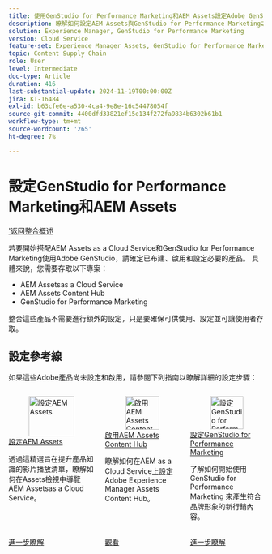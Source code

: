 ```yaml
---
title: 使用GenStudio for Performance Marketing和AEM Assets設定Adobe GenStudio
description: 瞭解如何設定AEM Assets與GenStudio for Performance Marketing之間的整合。
solution: Experience Manager, GenStudio for Performance Marketing
version: Cloud Service
feature-set: Experience Manager Assets, GenStudio for Performance Marketing
topic: Content Supply Chain
role: User
level: Intermediate
doc-type: Article
duration: 416
last-substantial-update: 2024-11-19T00:00:00Z
jira: KT-16484
exl-id: b63cfe6e-a530-4ca4-9e8e-16c54478054f
source-git-commit: 4400dfd33821ef15e134f272fa9834b6302b61b1
workflow-type: tm+mt
source-wordcount: '265'
ht-degree: 7%

---
```


# 設定GenStudio for Performance Marketing和AEM Assets

[&#39;返回整合概述](./overview.md)

若要開始搭配AEM Assets as a Cloud Service和GenStudio for Performance Marketing使用Adobe GenStudio，請確定已布建、啟用和設定必要的產品。 具體來說，您需要存取以下專案：

* AEM Assetsas a Cloud Service
* AEM Assets Content Hub
* GenStudio for Performance Marketing

整合這些產品不需要進行額外的設定，只是要確保可供使用、設定並可讓使用者存取。

## 設定參考線

如果這些Adobe產品尚未設定和啟用，請參閱下列指南以瞭解詳細的設定步驟：

<!-- CARDS 

* https://experienceleague.adobe.com/en/docs/experience-manager-learn/assets/video-playlists/assets-view
   {title=Set up AEM Assets}
* https://experienceleague.adobe.com/en/docs/experience-manager-learn/assets/content-hub/set-up
   {title=Enable AEM Assets Content Hub}
* https://experienceleague.adobe.com/en/docs/genstudio-for-performance-marketing/user-guide/get-started
   {title=Set up GenStudio for Performance Marketing}
   {image=https://experienceleague.adobe.com/en/docs/genstudio-for-performance-marketing/user-guide/media_1dd8829962c9e37e1251f3d2d92f5d72c8a58cdaf.png?width=2000&format=webply&optimize=medium}

-->
<!-- START CARDS HTML - DO NOT MODIFY BY HAND -->
<div class="columns">
    <div class="column is-half-tablet is-half-desktop is-one-third-widescreen" aria-label="Set up AEM Assets">
        <div class="card" style="height: 100%; display: flex; flex-direction: column; height: 100%;">
            <div class="card-image">
                <figure class="image x-is-16by9">
                    <a href="https://experienceleague.adobe.com/en/docs/experience-manager-learn/assets/video-playlists/assets-view" title="設定AEM Assets" target="_blank" rel="referrer">
                        <img class="is-bordered-r-small" src="https://experienceleague.adobe.com/en/docs/experience-manager-learn/assets/video-playlists/assets-view./media_1e4b209baa6169af9b0aefff8a2f1f39816aa6b42.png?width=400&format=png&optimize=medium" alt="設定AEM Assets"
                             style="width: 100%; aspect-ratio: 16 / 9; object-fit: cover; overflow: hidden; display: block; margin: auto;">
                    </a>
                </figure>
            </div>
            <div class="card-content is-padded-small" style="display: flex; flex-direction: column; flex-grow: 1; justify-content: space-between;">
                <div class="top-card-content">
                    <p class="headline is-size-6 has-text-weight-bold">
                        <a href="https://experienceleague.adobe.com/en/docs/experience-manager-learn/assets/video-playlists/assets-view" target="_blank" rel="referrer" title="設定AEM Assets">設定AEM Assets</a>
                    </p>
                    <p class="is-size-6">透過這精選旨在提升產品知識的影片播放清單，瞭解如何在Assets檢視中導覽AEM Assetsas a Cloud Service。</p>
                </div>
                <a href="https://experienceleague.adobe.com/en/docs/experience-manager-learn/assets/video-playlists/assets-view" target="_blank" rel="referrer" class="spectrum-Button spectrum-Button--outline spectrum-Button--primary spectrum-Button--sizeM" style="align-self: flex-start; margin-top: 1rem;">
                    <span class="spectrum-Button-label has-no-wrap has-text-weight-bold">進一步瞭解</span>
                </a>
            </div>
        </div>
    </div>
    <div class="column is-half-tablet is-half-desktop is-one-third-widescreen" aria-label="Enable AEM Assets Content Hub">
        <div class="card" style="height: 100%; display: flex; flex-direction: column; height: 100%;">
            <div class="card-image">
                <figure class="image x-is-16by9">
                    <a href="https://experienceleague.adobe.com/en/docs/experience-manager-learn/assets/content-hub/set-up" title="啟用AEM Assets Content Hub" target="_blank" rel="referrer">
                        <img class="is-bordered-r-small" src="https://video.tv.adobe.com/v/3433513/?format=jpeg&nocache=1733417775065" alt="啟用AEM Assets Content Hub"
                             style="width: 100%; aspect-ratio: 16 / 9; object-fit: cover; overflow: hidden; display: block; margin: auto;">
                    </a>
                </figure>
            </div>
            <div class="card-content is-padded-small" style="display: flex; flex-direction: column; flex-grow: 1; justify-content: space-between;">
                <div class="top-card-content">
                    <p class="headline is-size-6 has-text-weight-bold">
                        <a href="https://experienceleague.adobe.com/en/docs/experience-manager-learn/assets/content-hub/set-up" target="_blank" rel="referrer" title="啟用AEM Assets Content Hub">啟用AEM Assets Content Hub</a>
                    </p>
                    <p class="is-size-6">瞭解如何在AEM as a Cloud Service上設定Adobe Experience Manager Assets Content Hub。</p>
                </div>
                <a href="https://experienceleague.adobe.com/en/docs/experience-manager-learn/assets/content-hub/set-up" target="_blank" rel="referrer" class="spectrum-Button spectrum-Button--outline spectrum-Button--primary spectrum-Button--sizeM" style="align-self: flex-start; margin-top: 1rem;">
                    <span class="spectrum-Button-label has-no-wrap has-text-weight-bold">觀看</span>
                </a>
            </div>
        </div>
    </div>
    <div class="column is-half-tablet is-half-desktop is-one-third-widescreen" aria-label="Set up GenStudio for Performance Marketing">
        <div class="card" style="height: 100%; display: flex; flex-direction: column; height: 100%;">
            <div class="card-image">
                <figure class="image x-is-16by9">
                    <a href="https://experienceleague.adobe.com/en/docs/genstudio-for-performance-marketing/user-guide/get-started" title="設定GenStudio for Performance Marketing" target="_blank" rel="referrer">
                        <img class="is-bordered-r-small" src="https://experienceleague.adobe.com/en/docs/genstudio-for-performance-marketing/user-guide/media_1dd8829962c9e37e1251f3d2d92f5d72c8a58cdaf.png?width=400&format=webply&optimize=medium" alt="設定GenStudio for Performance Marketing"
                             style="width: 100%; aspect-ratio: 16 / 9; object-fit: cover; overflow: hidden; display: block; margin: auto;">
                    </a>
                </figure>
            </div>
            <div class="card-content is-padded-small" style="display: flex; flex-direction: column; flex-grow: 1; justify-content: space-between;">
                <div class="top-card-content">
                    <p class="headline is-size-6 has-text-weight-bold">
                        <a href="https://experienceleague.adobe.com/en/docs/genstudio-for-performance-marketing/user-guide/get-started" target="_blank" rel="referrer" title="設定GenStudio for Performance Marketing">設定GenStudio for Performance Marketing</a>
                    </p>
                    <p class="is-size-6">了解如何開始使用 GenStudio for Performance Marketing 來產生符合品牌形象的新行銷內容。</p>
                </div>
                <a href="https://experienceleague.adobe.com/en/docs/genstudio-for-performance-marketing/user-guide/get-started" target="_blank" rel="referrer" class="spectrum-Button spectrum-Button--outline spectrum-Button--primary spectrum-Button--sizeM" style="align-self: flex-start; margin-top: 1rem;">
                    <span class="spectrum-Button-label has-no-wrap has-text-weight-bold">進一步瞭解</span>
                </a>
            </div>
        </div>
    </div>
</div>
<!-- END CARDS HTML - DO NOT MODIFY BY HAND -->

<br/>
<br/>
